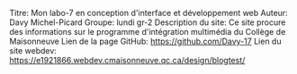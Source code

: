 Titre: Mon labo-7 en conception d'interface et développement web
Auteur: Davy Michel-Picard
Groupe: lundi gr-2
Description du site: Ce site procure des informations sur le programme d'intégration multimédia du Collège de Maisonneuve
Lien de la page GitHub: https://github.com/Davy-17
Lien du site webdev: https://e1921866.webdev.cmaisonneuve.qc.ca/design/blogtest/
